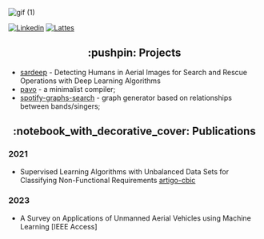 ![gif (1)](https://user-images.githubusercontent.com/58193125/151248816-b08a0c05-3179-49fb-8376-a0cf096c6e44.gif)


<p align="left">
<a href="https://www.linkedin.com/in/karolayne-teixeira/"><img alt="Linkedin" src="https://img.shields.io/badge/linkedin-blue.svg"/></a>
<a href="http://lattes.cnpq.br/2074137700305766"><img alt="Lattes" src="https://img.shields.io/badge/lattes-orange.svg"/></a>
</p>


<h2 align="center">:pushpin: Projects</h2>

- [sardeep] - Detecting Humans in Aerial Images for Search and Rescue Operations with Deep Learning Algorithms
- [pavo] - a minimalist compiler;
- [spotify-graphs-search] - graph generator based on relationships between bands/singers; 

<h2 align="center">:notebook_with_decorative_cover: Publications</h2>

### 2021
- Supervised Learning Algorithms with Unbalanced Data Sets for Classifying Non-Functional Requirements [artigo-cbic]

### 2023
- A Survey on Applications of Unmanned Aerial Vehicles using Machine Learning [IEEE Access]

[//]: # (These are reference links used in the body of this note and get stripped out when the markdown processor does its job. There is no need to format nicely because it shouldn't be seen. Thanks SO - http://stackoverflow.com/questions/4823468/store-comments-in-markdown-syntax)

   [pavo]: <https://github.com/AFKaro/Pavo>
   [spotify-graphs-search]: <https://github.com/AFKaro/Spotify_Graphs_Search>
   [sardeep]: <https://github.com/AFKaro/SARDeep>
   [artigo-cbic]: <https://sbic.org.br/wp-content/uploads/2021/09/pdf/CBIC_2021_paper_125.pdf>
